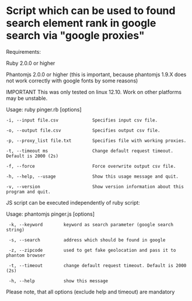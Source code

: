 # Script which can be used to found search element rank in google search via "google proxies"

Requirements:

Ruby 2.0.0 or higher 

Phantomjs 2.0.0 or higher (this is important, because phantomjs 1.9.X does not work correctly with google fonts by some reasons)

IMPORTANT
This was only tested on linux 12.10. Work on other platforms may be unstable.

Usage: ruby pinger.rb [options]

    -i, --input file.csv             Specifies input csv file.
    
    -o, --output file.csv            Specifies output csv file.
    
    -p, --proxy_list file.txt        Specifies file with working proxies.
    
    -t, --timeout ms                 Change default request timeout. Default is 2000 (2s)
    
    -f, --force                      Force overwrite output csv file.
    
    -h, --help, --usage              Show this usage message and quit.
    
    -v, --version                    Show version information about this program and quit.


JS script can be executed independently of ruby script:

Usage: phantomjs pinger.js [options]

     -k, --keyword        keyword as search parameter (google search string)

     -s, --search         address which should be found in google

     -z, --zipcode        used to get fake geolocation and pass it to phantom browser

     -t, --timeout        change default request timeout. Default is 2000 (2s)

     -h, --help           show this message

Please note, that all options (exclude help and timeout) are mandatory
